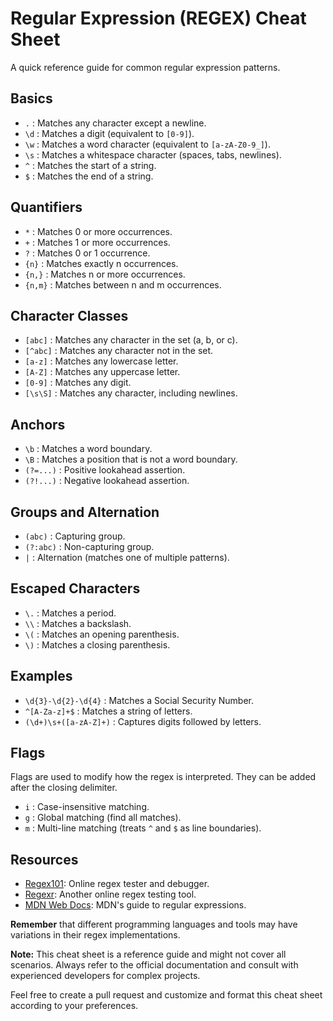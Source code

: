 # Regular Expression (REGEX) Cheat Sheet

A quick reference guide for common regular expression patterns.

## Basics

- `.` : Matches any character except a newline.
- `\d` : Matches a digit (equivalent to `[0-9]`).
- `\w` : Matches a word character (equivalent to `[a-zA-Z0-9_]`).
- `\s` : Matches a whitespace character (spaces, tabs, newlines).
- `^` : Matches the start of a string.
- `$` : Matches the end of a string.

## Quantifiers

- `*` : Matches 0 or more occurrences.
- `+` : Matches 1 or more occurrences.
- `?` : Matches 0 or 1 occurrence.
- `{n}` : Matches exactly n occurrences.
- `{n,}` : Matches n or more occurrences.
- `{n,m}` : Matches between n and m occurrences.

## Character Classes

- `[abc]` : Matches any character in the set (a, b, or c).
- `[^abc]` : Matches any character not in the set.
- `[a-z]` : Matches any lowercase letter.
- `[A-Z]` : Matches any uppercase letter.
- `[0-9]` : Matches any digit.
- `[\s\S]` : Matches any character, including newlines.

## Anchors

- `\b` : Matches a word boundary.
- `\B` : Matches a position that is not a word boundary.
- `(?=...)` : Positive lookahead assertion.
- `(?!...)` : Negative lookahead assertion.

## Groups and Alternation

- `(abc)` : Capturing group.
- `(?:abc)` : Non-capturing group.
- `|` : Alternation (matches one of multiple patterns).

## Escaped Characters

- `\.` : Matches a period.
- `\\` : Matches a backslash.
- `\(` : Matches an opening parenthesis.
- `\)` : Matches a closing parenthesis.

## Examples

- `\d{3}-\d{2}-\d{4}` : Matches a Social Security Number.
- `^[A-Za-z]+$` : Matches a string of letters.
- `(\d+)\s+([a-zA-Z]+)` : Captures digits followed by letters.

## Flags

Flags are used to modify how the regex is interpreted. They can be added after the closing delimiter.

- `i` : Case-insensitive matching.
- `g` : Global matching (find all matches).
- `m` : Multi-line matching (treats `^` and `$` as line boundaries).

## Resources

- [Regex101](https://regex101.com/): Online regex tester and debugger.
- [Regexr](https://regexr.com/): Another online regex testing tool.
- [MDN Web Docs](https://developer.mozilla.org/en-US/docs/Web/JavaScript/Guide/Regular_Expressions): MDN's guide to regular expressions.

**Remember** that different programming languages and tools may have variations in their regex implementations.

**Note:** This cheat sheet is a reference guide and might not cover all scenarios. Always refer to the official documentation and consult with experienced developers for complex projects.

Feel free to create a pull request and customize and format this cheat sheet according to your preferences.

